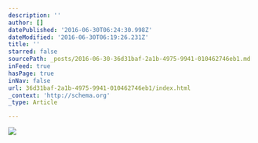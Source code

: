 ```yaml
---
description: ''
author: []
datePublished: '2016-06-30T06:24:30.998Z'
dateModified: '2016-06-30T06:19:26.231Z'
title: ''
starred: false
sourcePath: _posts/2016-06-30-36d31baf-2a1b-4975-9941-010462746eb1.md
inFeed: true
hasPage: true
inNav: false
url: 36d31baf-2a1b-4975-9941-010462746eb1/index.html
_context: 'http://schema.org'
_type: Article

---
```

![](https://the-grid-user-content.s3-us-west-2.amazonaws.com/f7a1054a-f03c-4cf3-ba99-48b656e2f18b.jpg)